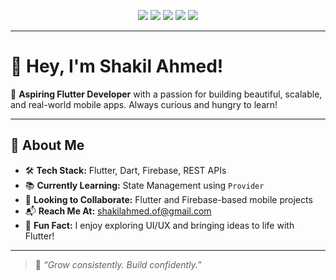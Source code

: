<!-- Profile Badges -->
<p align="center">
  <img src="https://img.shields.io/badge/FLUTTER-02569B?style=for-the-badge&logo=flutter&logoColor=white"/>
  <img src="https://img.shields.io/badge/DART-0175C2?style=for-the-badge&logo=dart&logoColor=white"/>
  <img src="https://img.shields.io/badge/FIREBASE-FFCA28?style=for-the-badge&logo=firebase&logoColor=white"/>
  <img src="https://img.shields.io/badge/REST%20API-000000?style=for-the-badge&logo=swagger&logoColor=white"/>
  <img src="https://img.shields.io/badge/JAVA-007396?style=for-the-badge&logo=java&logoColor=white"/>
</p>

---

# 👋 Hey, I'm Shakil Ahmed!

🎯 **Aspiring Flutter Developer** with a passion for building beautiful, scalable, and real-world mobile apps. Always curious and hungry to learn!

---

## 🧠 About Me

- 🛠️ **Tech Stack:** Flutter, Dart, Firebase, REST APIs  
- 📚 **Currently Learning:** State Management using `Provider`  
- 🤝 **Looking to Collaborate:** Flutter and Firebase-based mobile projects  
- 📬 **Reach Me At:** shakilahmed.of@gmail.com  
- 🎉 **Fun Fact:** I enjoy exploring UI/UX and bringing ideas to life with Flutter!

---

> 🌱 *“Grow consistently. Build confidently.”*

<!---
Shakil-ahd/Shakil-ahd is a ✨ special ✨ repository because its `README.md` (this file) appears on your GitHub profile.
You can click the Preview link to take a look at your changes.
--->
